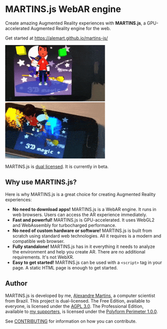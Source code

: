 # MARTINS.js WebAR engine

Create amazing Augmented Reality experiences with **MARTINS.js**, a GPU-accelerated Augmented Reality engine for the web.

Get started at <https://alemart.github.io/martins-js/>

![WebAR demo](docs/img/demo-cool3.gif) ![WebAR demo](docs/img/splash.gif)

MARTINS.js is [dual licensed](#author). It is currently in beta.

## Why use MARTINS.js?

Here is why MARTINS.js is a great choice for creating Augmented Reality experiences:

* **No need to download apps!** MARTINS.js is a WebAR engine. It runs in web browsers. Users can access the AR experience immediately.
* **Fast and powerful!** MARTINS.js is GPU-accelerated. It uses WebGL2 and WebAssembly for turbocharged performance.
* **No need of custom hardware or software!** MARTINS.js is built from scratch using standard web technologies. All it requires is a modern and compatible web browser.
* **Fully standalone!** MARTINS.js has in it everything it needs to analyze the environment and help you create AR. There are no additional requirements. It's not WebXR.
* **Easy to get started!** MARTINS.js can be used with a `<script>` tag in your page. A static HTML page is enough to get started.

## Author

MARTINS.js is developed by me, [Alexandre Martins](https://github.com/alemart), a computer scientist from Brazil. This project is dual-licensed. The Free Edition, available to everyone, is licensed under the [AGPL 3.0](docs/license/agpl-3.0.md). The Professional Edition, available to [my supporters](https://alemart.github.io/martins-js/support-my-work/), is licensed under the [Polyform Perimeter 1.0.0](docs/license/PolyForm-Perimeter-1.0.0-1.md).

See [CONTRIBUTING](CONTRIBUTING.md) for information on how you can contribute.